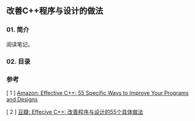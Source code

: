## 改善C++程序与设计的做法

### 01. 简介

阅读笔记。

### 02. 目录

### 参考

[ 1 ] [Amazon: Effective C++: 55 Specific Ways to Improve Your Programs and Designs](https://www.amazon.com/Effective-Specific-Addison-Wesley-Professional-Computing-ebook/dp/B004V4420U/ref=sr_1_1?crid=2D9LZBV49GXT&keywords=effective+c%2B%2B&qid=1673683975&s=digital-text&sprefix=%2Cdigital-text%2C302&sr=1-1)

[ 2 ] [豆瓣: Effecive C++: 改善程序与设计的55个具体做法](https://book.douban.com/subject/5387403/)